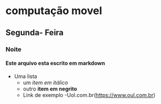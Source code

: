 # computação movel
## Segunda- Feira
### Noite
#### Este arquivo esta escrito em markdown


* Uma lista
     + um *item em itálico*
     + outro **item em negrito**
     + Link de exemplo -Uol.com.br(https://www.oul.com.br)

